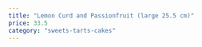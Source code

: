 ```yaml
---
title: "Lemon Curd and Passionfruit (large 25.5 cm)"
price: 33.5
category: "sweets-tarts-cakes"
---
```

